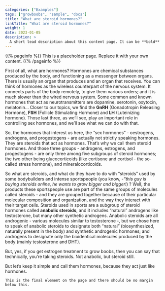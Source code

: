 ```yaml
---
categories: ["Examples"]
tags: ["growboobs", "sample", "docs"]
title: "What are steroid hormones?"
linkTitle: "What are steroid hormones?"
weight: 1
date: 2023-01-05
description: >
  A short lead description about this content page. It can be **bold** or _italic_ and can be split over multiple paragraphs.
---
```


{{% pageinfo %}}
This is a placeholder page. Replace it with your own content.
{{% /pageinfo %}}


First of all, what are hormones? Hormones are chemical substances produced by the body, and functioning as a messenger between organs. There is usually an organ that produces and an organ that receives. You can think of hormones as the wireless counterpart of the nervous system. It connects parts of the body remotely, to give them various orders; and it is much slower than the wired nervous system. Some common and known hormones that act as neurotransmitters are dopamine, serotonin, oxytocin, melatonin… Closer to our topics, we find the **GnRH** (Gonadotropin Releasing Hormone), **FSH** (Follicle Stimulating Hormone) and **LH** (Luteinizing hormone). Those last three, as we’ll see, play an important role in controlling sex hormones, and we’ll see what we can do with that.

So, the hormones that interest us here, the “sex hormones” - oestrogens, androgens, and progestogens - are actually not strictly speaking hormones. They are steroids that act as hormones. That’s why we call them steroid hormones. And those three groups - androgens, estrogens, and progestogens - are only three among five subgroups of steroid hormones; the two other being glucocorticoids (like cortisone and cortisol - the so-called stress hormone), and mineralocorticoids.

So what are steroids, and what do they have to do with “steroids” used by some bodybuilders and intense sportspeople (you know, -_“this guy is buying steroids online, he wants to grow bigger and bigger!_) ? Well, the products these sportspeople use are part of the same groups of molecules called steroids - and they are grouped together because of their particular molecular composition and organization, and the way they interact with their target cells. Steroids used in sports are a subgroup of steroid hormones called **anabolic steroids**, and it includes “natural” androgens like testosterone, but many other synthetic androgens. Anabolic steroids are all androgenic - various molecules similar to testosterone -, but we chose here to speak of anabolic steroids to designate both “natural” (biosynthesized, naturally present in the body) and synthetic androgenic hormones; and androgens to designate only the bioidentical molecules produced by the body (mainly testosterone and DHT).

But, yes, if you get estrogen treatment to grow boobs, then you can say that technically, you’re taking steroids. Not anabolic, but steroid still.

But let’s keep it simple and call them hormones, because they act just like hormones.




```
This is the final element on the page and there should be no margin below this.
```
